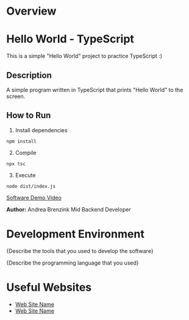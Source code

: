 # Overview

# Hello World - TypeScript

This is a simple "Hello World" project to practice TypeScript :)

## Description
A simple program written in TypeScript that prints "Hello World" to the screen.

## How to Run
1. Install dependencies  

`npm install`

2. Compile  

`npx tsc`

3. Execute  

`node dist/index.js`

[Software Demo Video](http://youtube.link.goes.here)

**Author:** Andrea Brenzink
Mid Backend Developer

# Development Environment

{Describe the tools that you used to develop the software}

{Describe the programming language that you used}

# Useful Websites

* [Web Site Name](http://url.link.goes.here)
* [Web Site Name](http://url.link.goes.here)
